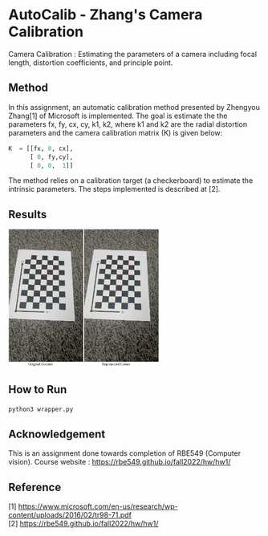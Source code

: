 # AutoCalib - Zhang's Camera Calibration
Camera Calibration : Estimating the parameters of a camera including focal length, distortion coefficients, and principle point. 
## Method 
In this assignment, an automatic calibration method presented by Zhengyou Zhang[1] of Microsoft is implemented. The goal is estimate the the parameters fx, fy, cx, cy, k1, k2, where k1 and k2 are the radial distortion parameters and the camera calibration matrix (K) is given below:

```python
K  = [[fx, 0, cx],
      [ 0, fy,cy],
      [ 0, 0,  1]]
```

The method relies on a calibration target (a checkerboard) to estimate the intrinsic parameters. The steps implemented is described at [2].

## Results 

<img src="Result/result.png"  alt="Original" width="300"/> 

## How to Run 
```python
python3 wrapper.py
```
## Acknowledgement
This is an assignment done towards completion of RBE549 (Computer vision). 
Course website : https://rbe549.github.io/fall2022/hw/hw1/

## Reference
[1] https://www.microsoft.com/en-us/research/wp-content/uploads/2016/02/tr98-71.pdf  
[2] https://rbe549.github.io/fall2022/hw/hw1/
